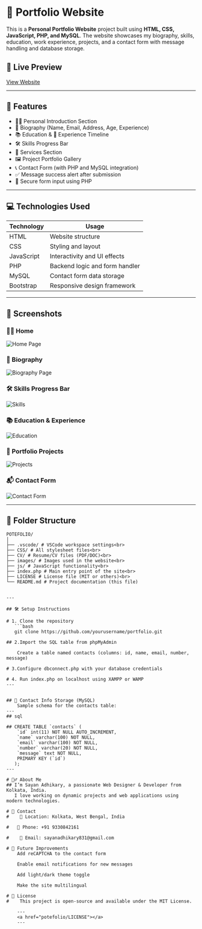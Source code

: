 # 💼 Portfolio Website

This is a **Personal Portfolio Website** project built using **HTML, CSS, JavaScript, PHP, and MySQL**. The website showcases my biography, skills, education, work experience, projects, and a contact form with message handling and database storage.

## 🔗 Live Preview
[View Website](#) <!-- Replace # with your live link if hosted -->

---

## 📂 Features

- 🧑‍💼 Personal Introduction Section
- 🧾 Biography (Name, Email, Address, Age, Experience)
- 📚 Education & 💼 Experience Timeline
- 🛠️ Skills Progress Bar
- 🧰 Services Section
- 🖼️ Project Portfolio Gallery
- 📞 Contact Form (with PHP and MySQL integration)
- ✅ Message success alert after submission
- 🔐 Secure form input using PHP

---

## 💻 Technologies Used

| Technology  | Usage                          |
|-------------|--------------------------------|
| HTML        | Website structure              |
| CSS         | Styling and layout             |
| JavaScript  | Interactivity and UI effects   |
| PHP         | Backend logic and form handler |
| MySQL       | Contact form data storage      |
| Bootstrap   | Responsive design framework    |

---

## 📸 Screenshots
### 🧑‍💼 Home 
![Home Page](screenshots/home_page.png) 

### 🧾 Biography
![Biography Page](screenshots/Biography.png) 

### 🛠️ Skills Progress Bar
![Skills](screenshots/skills.png)

### 📚 Education & Experience
![Education](screenshots/education.png)

### 💼 Portfolio Projects
![Projects](screenshots/project.png)

### 📬 Contact Form
![Contact Form](screenshots/contact.png)

---

## 📁 Folder Structure

```
POTEFOLIO/
│
├── .vscode/ # VSCode workspace settings<br>
├── CSS/ # All stylesheet files<br>
├── CV/ # Resume/CV files (PDF/DOC)<br>
├── images/ # Images used in the website<br>
├── js/ # JavaScript functionality<br>
├── index.php # Main entry point of the site<br>
├── LICENSE # License file (MIT or others)<br>
└── README.md # Project documentation (this file)


---

## 🛠️ Setup Instructions

# 1. Clone the repository  
   ```bash
   git clone https://github.com/yourusername/portfolio.git

## 2.Import the SQL table from phpMyAdmin

    Create a table named contacts (columns: id, name, email, number, message)

# 3.Configure dbconnect.php with your database credentials

# 4. Run index.php on localhost using XAMPP or WAMP
---


## 📌 Contact Info Storage (MySQL)
    Sample schema for the contacts table:
---
## sql

## CREATE TABLE `contacts` (
    `id` int(11) NOT NULL AUTO_INCREMENT,
    `name` varchar(100) NOT NULL,
    `email` varchar(100) NOT NULL,
    `number` varchar(20) NOT NULL,
    `message` text NOT NULL,
    PRIMARY KEY (`id`)
   );
---

# 🙋‍♂️ About Me
## I’m Sayan Adhikary, a passionate Web Designer & Developer from Kolkata, India.
   I love working on dynamic projects and web applications using modern technologies.

# 📧 Contact
#    📍 Location: Kolkata, West Bengal, India

#   📱 Phone: +91 9330842161

#    📧 Email: sayanadhikary831@gmail.com

# 🏁 Future Improvements
    Add reCAPTCHA to the contact form

    Enable email notifications for new messages

    Add light/dark theme toggle

    Make the site multilingual

# 📜 License
#    This project is open-source and available under the MIT License.

    ---
    <a href="potefolio/LICENSE"></a>
    ---
